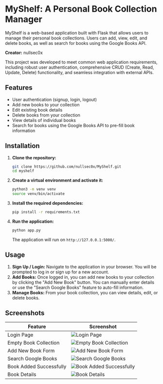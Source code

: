 # MyShelf: A Personal Book Collection Manager

MyShelf is a web-based application built with Flask that allows users to manage their personal book collections. Users can add, view, edit, and delete books, as well as search for books using the Google Books API.

**Creator:** nullsec0x

This project was developed to meet common web application requirements, including robust user authentication, comprehensive CRUD (Create, Read, Update, Delete) functionality, and seamless integration with external APIs.

## Features

*   User authentication (signup, login, logout)
*   Add new books to your collection
*   Edit existing book details
*   Delete books from your collection
*   View details of individual books
*   Search for books using the Google Books API to pre-fill book information

## Installation

1.  **Clone the repository:**

    ```bash
    git clone https://github.com/nullsec0x/MyShelf.git
    cd myshelf
    ```

2.  **Create a virtual environment and activate it:**

    ```bash
    python3 -m venv venv
    source venv/bin/activate
    ```

3.  **Install the required dependencies:**

    ```bash
    pip install -r requirements.txt
    ```

4.  **Run the application:**

    ```bash
    python app.py
    ```

    The application will run on `http://127.0.0.1:5000/`.

## Usage

1.  **Sign Up / Login:** Navigate to the application in your browser. You will be prompted to log in or sign up for a new account.
2.  **Add Books:** Once logged in, you can add new books to your collection by clicking the "Add New Book" button. You can manually enter details or use the "Search Google Books" feature to auto-fill information.
3.  **Manage Books:** From your book collection, you can view details, edit, or delete books.

## Screenshots

| Feature | Screenshot |
|---|---|
| Login Page | ![Login Page](https://i.postimg.cc/Y9ftS7HF/Screenshot-20250814-085237.png) |
| Empty Book Collection | ![Empty Book Collection](https://i.postimg.cc/TYkYmTWq/Screenshot-20250814-085257.png) |
| Add New Book Form | ![Add New Book Form](https://i.postimg.cc/PqDtBZV2/Screenshot-20250814-085305.png) |
| Search Google Books | ![Search Google Books](https://i.postimg.cc/JnW1mn9m/Screenshot-20250814-085323.png) |
| Book Added Successfully | ![Book Added Successfully](https://i.postimg.cc/JzG75SNw/Screenshot-20250814-085334.png) |
| Book Details | ![Book Details](https://i.postimg.cc/pXVLpmyL/Screenshot-20250814-085343.png) |


